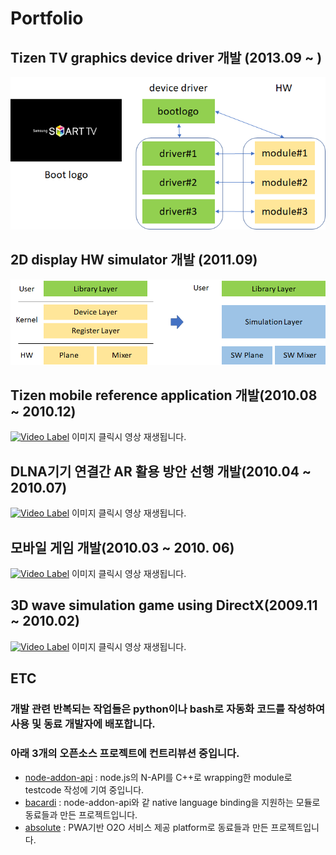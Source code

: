 # Portfolio

## Tizen TV graphics device driver 개발 (2013.09 ~ )
![](/image/bootlogo_driver.png)


## 2D display HW simulator 개발 (2011.09)
![](/image/2D_simulator.png)

## Tizen mobile reference application 개발(2010.08 ~ 2010.12)
[![Video Label](http://img.youtube.com/vi/PVnJXEfA3A8/0.jpg)](https://youtu.be/PVnJXEfA3A8) 이미지 클릭시 영상 재생됩니다.


## DLNA기기 연결간 AR 활용 방안 선행 개발(2010.04 ~ 2010.07)
[![Video Label](http://img.youtube.com/vi/qfkhUQN5xhY/0.jpg)](https://youtu.be/qfkhUQN5xhY) 이미지 클릭시 영상 재생됩니다.

## 모바일 게임 개발(2010.03 ~ 2010. 06)
[![Video Label](http://img.youtube.com/vi/SvlgI1kM3fk/0.jpg)](https://youtu.be/SvlgI1kM3fk) 이미지 클릭시 영상 재생됩니다.

## 3D wave simulation game using DirectX(2009.11 ~ 2010.02)
[![Video Label](http://img.youtube.com/vi/978twYe2kck/0.jpg)](https://youtu.be/978twYe2kck) 이미지 클릭시 영상 재생됩니다.


## ETC
### 개발 관련 반복되는 작업들은 python이나 bash로 자동화 코드를 작성하여 사용 및 동료 개발자에 배포합니다.
### 아래 3개의 오픈소스 프로젝트에 컨트리뷰션 중입니다.
* [node-addon-api](https://github.com/nodejs/node-addon-api) : node.js의 N-API를 C++로 wrapping한 module로 testcode 작성에 기여 중입니다.
* [bacardi](https://github.com/lunchclass/bacardi) : node-addon-api와 같 native language binding을 지원하는 모듈로 동료들과 만든 프로젝트입니다.
* [absolute](https://github.com/lunchclass/absolute) : PWA기반 O2O 서비스 제공 platform로 동료들과 만든 프로젝트입니다.
